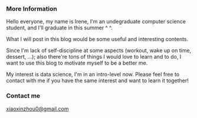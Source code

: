 
### More Information

Hello everyone, my name is Irene, I'm an undegraduate computer science student, and I'll graduate in this summer ^ ^. 

What I will post in this blog would be some useful and interesting contents. 

Since I'm lack of self-discipline at some aspects (workout, wake up on time, dessert, ...); also there're tons of things I would love to learn and to do, I want to use this blog to motivate myself to be a better me. 

My interest is data science, I'm in an intro-level now. Please feel free to contact with me if you have the same interest and want to learn it together!



### Contact me

[xiaoxinzhou0@gmail.com](mailto:xiaoxinzhou0@gmail.com)
